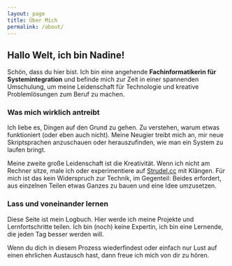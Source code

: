 ```yaml
---
layout: page
title: Über Mich
permalink: /about/
---
```


## Hallo Welt, ich bin Nadine!

Schön, dass du hier bist. Ich bin eine angehende **Fachinformatikerin für Systemintegration** und befinde mich zur Zeit in einer spannenden Umschulung, um meine Leidenschaft für Technologie und kreative Problemlösungen zum Beruf zu machen.

### Was mich wirklich antreibt

Ich liebe es, Dingen auf den Grund zu gehen. Zu verstehen, warum etwas funktioniert (oder eben auch nicht). Meine Neugier treibt mich an, mir neue Skriptsprachen anzuschauen oder herauszufinden, wie man ein System zu laufen bringt.

Meine zweite große Leidenschaft ist die Kreativität. Wenn ich nicht am Rechner sitze, male ich oder experimentiere auf [Strudel.cc](https://strudel.cc) mit Klängen. Für mich ist das kein Widerspruch zur Technik, im Gegenteil: Beides erfordert, aus einzelnen Teilen etwas Ganzes zu bauen und eine Idee umzusetzen.

### Lass und voneinander lernen

Diese Seite ist mein Logbuch. Hier werde ich meine Projekte und Lernfortschritte teilen. Ich bin (noch) keine Expertin, ich bin eine Lernende, die jeden Tag besser werden will.

Wenn du dich in diesem Prozess wiederfindest oder einfach nur Lust auf einen ehrlichen Austausch hast, dann freue ich mich von dir zu hören.
